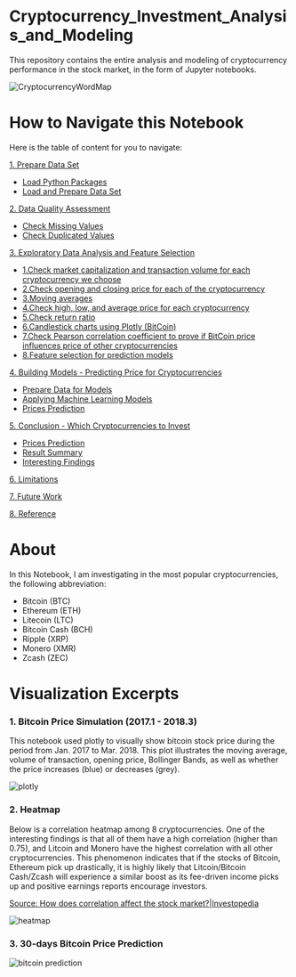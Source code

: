 # Cryptocurrency_Investment_Analysis_and_Modeling


This repository contains the entire analysis and modeling of cryptocurrency performance in the stock market, in the form of Jupyter notebooks.

![CryptocurrencyWordMap](https://user-images.githubusercontent.com/31974451/37195011-e684cb46-2325-11e8-994e-bf411f1c97fe.jpg)

# How to Navigate this Notebook

Here is the table of content for you to navigate:

<a id="0"></a>
[1. Prepare Data Set](#1)
 - [Load Python Packages](#1-1)
 - [Load and Prepare Data Set](#1-2)

[2. Data Quality Assessment](#2)
 - [Check Missing Values](#2-1)
 - [Check Duplicated Values](#2-2)

[3. Exploratory Data Analysis and Feature Selection](#3)
 - [1.Check market capitalization and transaction volume for each cryptocurrency we choose](#3-1)
 - [2.Check opening and closing price for each of the cryptocurrency](#3-2)
 - [3.Moving averages](#3-3)
 - [4.Check high, low, and average price for each cryptocurrency](#3-4)
 - [5.Check return ratio](#3-5)
 - [6.Candlestick charts using Plotly (BitCoin)](#3-6)
 - [7.Check Pearson correlation coefficient to prove if BitCoin price influences price of other cryptocurrencies](#3-7)
 - [8.Feature selection for prediction models](#3-8)

[4. Building Models - Predicting Price for Cryptocurrencies](#4)
 - [Prepare Data for Models](#4-1)
 - [Applying Machine Learning Models](#4-2)
 - [Prices Prediction](#4-3)

[5. Conclusion - Which Cryptocurrencies to Invest](#5)
 - [Prices Prediction](#5-1)
 - [Result Summary](#5-2)
 - [Interesting Findings](#5-3)

[6. Limitations](#6)

[7. Future Work](#7)

[8. Reference](#8)

# About
In this Notebook, I am investigating in the most popular cryptocurrencies, the following abbreviation:
- Bitcoin (BTC)
- Ethereum (ETH)
- Litecoin (LTC)
- Bitcoin Cash (BCH)
- Ripple (XRP)
- Monero (XMR)
- Zcash (ZEC)


# Visualization Excerpts

### 1. Bitcoin Price Simulation (2017.1 - 2018.3)
This notebook used plotly to visually show bitcoin stock price during the period from Jan. 2017 to Mar. 2018. This plot illustrates the moving average, volume of transaction, opening price, Bollinger Bands, as well as whether the price increases (blue) or decreases (grey).

![plotly](https://user-images.githubusercontent.com/31974451/37195543-21878f06-2328-11e8-9d24-68d488b85e9d.png)

### 2. Heatmap

Below is a correlation heatmap among 8 cryptocurrencies. One of the interesting findings is that all of them have a high correlation (higher than 0.75), and Litcoin and Monero have the highest correlation with all other cryptocurrencies. This phenomenon indicates that if the stocks of Bitcoin, Ethereum pick up drastically, it is highly likely that Litcoin/Bitcoin Cash/Zcash will experience a similar boost as its fee-driven income picks up and positive earnings reports encourage investors.

[Source: How does correlation affect the stock market?|Investopedia](https://www.investopedia.com/ask/answers/021716/how-does-correlation-affect-stock-market.asp#ixzz59EdIHIh9)



![heatmap](https://user-images.githubusercontent.com/31974451/37195336-3f9ac86a-2327-11e8-8a67-09031834d063.png)



### 3. 30-days Bitcoin Price Prediction
![bitcoin prediction](https://user-images.githubusercontent.com/31974451/37195307-20924fce-2327-11e8-9027-98f854448a93.png)
